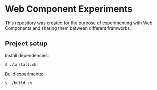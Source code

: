 # Web Component Experiments

This repository was created for the purpose of experimenting with Web Components
and sharing them between different framworks.

## Project setup

Install dependencies:

```
$ ./install.sh
```

Build experiments:

```
$ ./build.sh
```
